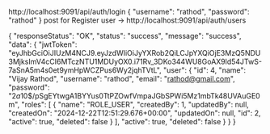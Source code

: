 http://localhost:9091/api/auth/login
{
  "username": "rathod",
  "password": "rathod"
}
post for Register user -> http://localhost:9091/api/auth/users




{
    "responseStatus": "OK",
    "status": "success",
    "message": "success",
    "data": {
        "jwtToken": "eyJhbGciOiJIUzM4NCJ9.eyJzdWIiOiJyYXRob2QiLCJpYXQiOjE3MzQ5NDU3MjksImV4cCI6MTczNTU1MDUyOX0.i71Rv_3DKo344WU8GoAX9ld54JTwS-7aSnA5m4s0et9ymHpWCZPus6Wy2jqhTVtL",
        "user": {
            "id": 4,
            "name": "Vijay Rathod",
            "username": "rathod",
            "email": "rathod@gmail.com",
            "password": "$2a$10$/pSgEYtwgA1BYYus0TtPZOwfVmpaJGbSPWi5Mz1mbTk48UVAuGE0m",
            "roles": [
                {
                    "name": "ROLE_USER",
                    "createdBy": 1,
                    "updatedBy": null,
                    "createdOn": "2024-12-22T12:51:29.676+00:00",
                    "updatedOn": null,
                    "id": 2,
                    "active": true,
                    "deleted": false
                }
            ],
            "active": true,
            "deleted": false
        }
    }
}
